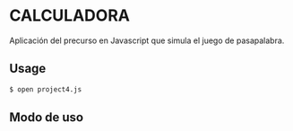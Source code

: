 # CALCULADORA

Aplicación del precurso en Javascript que simula el juego de pasapalabra.

## Usage

``` sh
$ open project4.js
```

## Modo de uso